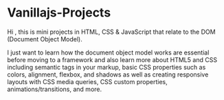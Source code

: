 # Vanillajs-Projects


Hi , this is mini projects in HTML, CSS & JavaScript that relate to the DOM (Document Object Model).



I just want to learn how the document object model works are essential before moving to a framework and also learn more about HTML5 and CSS including semantic tags in your markup, basic CSS properties such as colors, alignment, flexbox, and shadows as well as creating responsive layouts with CSS media queries, CSS custom properties, animations/transitions, and more.
